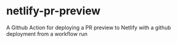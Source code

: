 # netlify-pr-preview
A Github Action for deploying a PR preview to Netlify with a github deployment from a workflow run
